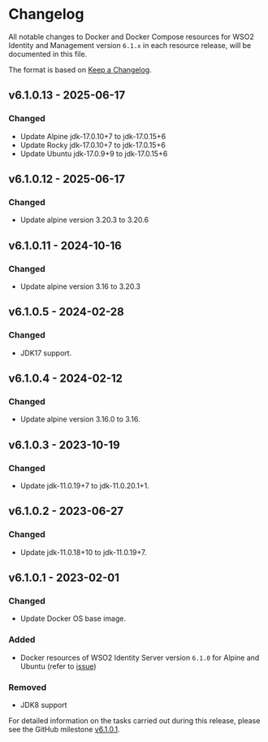 # Changelog

All notable changes to Docker and Docker Compose resources for WSO2 Identity and Management version `6.1.x`
in each resource release, will be documented in this file.

The format is based on [Keep a Changelog](https://keepachangelog.com/en/1.0.0/).

## v6.1.0.13 - 2025-06-17

### Changed
- Update Alpine jdk-17.0.10+7 to jdk-17.0.15+6
- Update Rocky jdk-17.0.10+7 to jdk-17.0.15+6
- Update Ubuntu jdk-17.0.9+9 to jdk-17.0.15+6

## v6.1.0.12 - 2025-06-17

### Changed
- Update alpine version 3.20.3 to 3.20.6

## v6.1.0.11 - 2024-10-16

### Changed
- Update alpine version 3.16 to 3.20.3

## v6.1.0.5 - 2024-02-28

### Changed
- JDK17 support.

## v6.1.0.4 - 2024-02-12

### Changed
- Update alpine version 3.16.0 to 3.16.

## v6.1.0.3 - 2023-10-19

### Changed
- Update jdk-11.0.19+7 to jdk-11.0.20.1+1.

## v6.1.0.2 - 2023-06-27

### Changed
- Update jdk-11.0.18+10 to jdk-11.0.19+7.

## v6.1.0.1 - 2023-02-01

### Changed
- Update Docker OS base image.

### Added

- Docker resources of WSO2 Identity Server version `6.1.0` for Alpine and Ubuntu (refer to [issue](https://github.com/wso2/docker-is/issues/238))

### Removed

- JDK8 support

For detailed information on the tasks carried out during this release, please see the GitHub milestone
[v6.1.0.1](https://github.com/wso2/docker-is/milestone/24).
